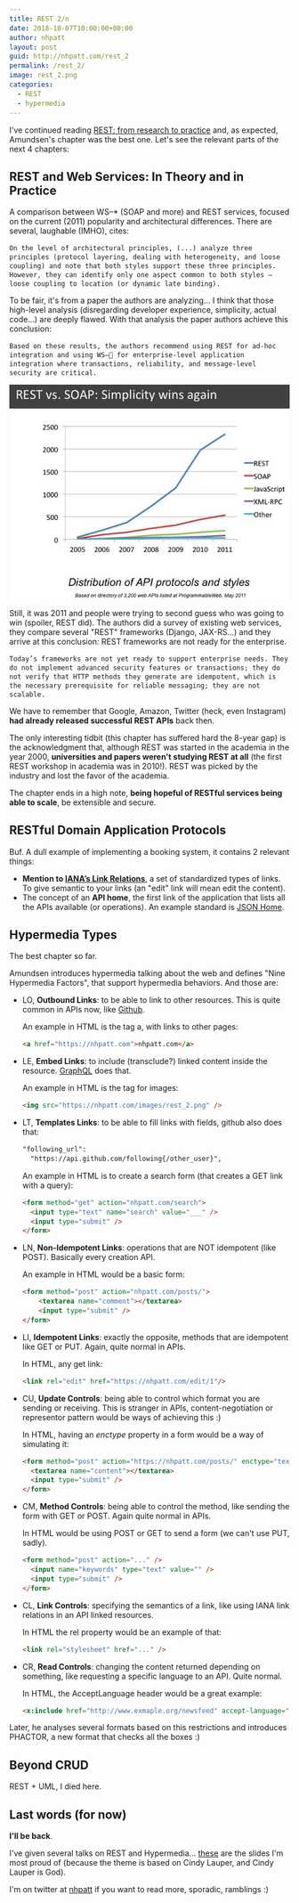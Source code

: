 ```yaml
---
title: REST 2/n
date: 2018-10-07T10:00:00+00:00
author: nhpatt
layout: post
guid: http://nhpatt.com/rest_2
permalink: /rest_2/
image: rest_2.png
categories:
  - REST
  - hypermedia
---
```


I've continued reading [REST: from research to practice](https://www.goodreads.com/book/show/11865715-rest) and, as expected, Amundsen's chapter was the best one. Let's see the relevant parts of the next 4 chapters:

## REST and Web Services: In Theory and in Practice

A comparison between WS–* (SOAP and more) and REST services, focused on the current (2011) popularity and architectural differences. There are several, laughable (IMHO), cites:

    On the level of architectural principles, (...) analyze three principles (protocol layering, dealing with heterogeneity, and loose coupling) and note that both styles support these three principles. However, they can identify only one aspect common to both styles – loose coupling to location (or dynamic late binding).

To be fair, it's from a paper the authors are analyzing... I think that those high-level analysis (disregarding developer experience, simplicity, actual code...) are deeply flawed. With that analysis the paper authors achieve this conclusion:

    Based on these results, the authors recommend using REST for ad-hoc integration and using WS– for enterprise-level application integration where transactions, reliability, and message-level security are critical.
    
    
<img src="../images/rest_2_adoption.png">

Still, it was 2011 and people were trying to second guess who was going to win (spoiler, REST did). The authors did a survey of existing web services, they compare several "REST" frameworks (Django, JAX-RS...) and they arrive at this conclusion:
REST frameworks are not ready for the enterprise.

    Today’s frameworks are not yet ready to support enterprise needs. They do not implement advanced security features or transactions; they do not verify that HTTP methods they generate are idempotent, which is the necessary prerequisite for reliable messaging; they are not scalable.
    
We have to remember that Google, Amazon, Twitter (heck, even Instagram) **had already released successful REST APIs** back then. 

The only interesting tidbit (this chapter has suffered hard the 8-year gap) is the acknowledgment that, although REST was started in the academia in the year 2000, **universities and papers weren't studying REST at all** (the first REST workshop in academia was in 2010!). REST was picked by the industry and lost the favor of the academia. 

The chapter ends in a high note, **being hopeful of RESTful services being able to scale**, be extensible and secure.

## RESTful Domain Application Protocols

Buf. A dull example of implementing a booking system, it contains 2 relevant things:

* **Mention to [IANA’s Link Relations](https://www.iana.org/assignments/link-relations/link-relations.xhtml)**, a set of standardized types of links. To give semantic to your links (an "edit" link will mean edit the content).
* The concept of an **API home**, the first link of the application that lists all the APIs available (or operations). An example standard is [JSON Home](https://mnot.github.io/I-D/json-home/).

## Hypermedia Types

The best chapter so far.

Amundsen introduces hypermedia talking about the web and defines "Nine Hypermedia Factors", that support hypermedia behaviors. And those are:
                                                
* LO, **Outbound Links**: to be able to link to other resources. This is quite common in APIs now, like [Github](https://api.github.com/users/nhpatt).

    An example in HTML is the tag a, with links to other pages:
    
    ```html
    <a href="https://nhpatt.com">nhpatt.com</a>
    ```

* LE, **Embed Links**: to include (transclude?) linked content inside the resource. [GraphQL](https://graphql.org/) does that.

    An example in HTML is the tag for images:
    
    ```html
    <img src="https://nhpatt.com/images/rest_2.png" />
    ```

* LT, **Templates Links**: to be able to fill links with fields, github also does that: 

    ```html
    "following_url": 
      "https://api.github.com/following{/other_user}",
    ```

    An example in HTML is to create a search form (that creates a GET link with a query):

    ```html
    <form method="get" action="nhpatt.com/search">
      <input type="text" name="search" value="___" /> 
      <input type="submit" />
    </form>
    ```
  
* LN, **Non-Idempotent Links**: operations that are NOT idempotent (like POST). Basically every creation API.
 
    An example in HTML would be a basic form:
 
    ```html 
    <form method="post" action="nhpatt.com/posts/">
        <textarea name="comment"></textarea>
        <input type="submit" /> 
    </form>
    ```

* LI, **Idempotent Links**: exactly the opposite, methods that are idempotent like GET or PUT. Again, quite normal in APIs.

    In HTML, any get link:

    ```html
    <link rel="edit" href="https://nhpatt.com/edit/1"/>
    ```
    
* CU, **Update Controls**: being able to control which format you are sending or receiving. This is stranger in APIs, content-negotiation or representor pattern would be ways of achieving this :)

    In HTML, having an *enctype* property in a form would be a way of simulating it:

    ```html
    <form method="post" action="https://nhpatt.com/posts/" enctype="text/plain">
      <textarea name="content"></textarea> 
      <input type="submit" />
    </form>
    ```

* CM, **Method Controls**: being able to control the method, like sending the form with GET or POST. Again quite normal in APIs.

    In HTML would be using POST or GET to send a form (we can't use PUT, sadly).

    ```html
    <form method="post" action="..." />
      <input name="keywords" type="text" value="" /> 
      <input type="submit" />
    </form>
    ```

* CL, **Link Controls**: specifying the semantics of a link, like using IANA link relations in an API linked resources.

    In HTML the rel property would be an example of that:

    ```html
    <link rel="stylesheet" href="..." />
    ```

* CR, **Read Controls**: changing the content returned depending on something, like requesting a specific language to an API. Quite normal.

    In HTML, the AcceptLanguage header would be a great example:

    ```html
    <x:include href="http://www.exmaple.org/newsfeed" accept-language="da, en-gb;q=0.8, en;q=0.7"/>
    ```
    
Later, he analyses several formats based on this restrictions and introduces PHACTOR, a new format that checks all the boxes :)

## Beyond CRUD

REST + UML, I died here.

## Last words (for now)

**I'll be back**.

I've given several talks on REST and Hypermedia... [these](https://docs.google.com/presentation/d/1xXB2HH0P-h2fpPxKN28gYSH8cyitH85akiJNCBErQKk/edit?usp=sharing) are the slides I'm most proud of (because the theme is based on Cindy Lauper, and Cindy Lauper is God).

I'm on twitter at [nhpatt](https://twitter.com/nhpatt) if you want to read more, sporadic, ramblings :)
